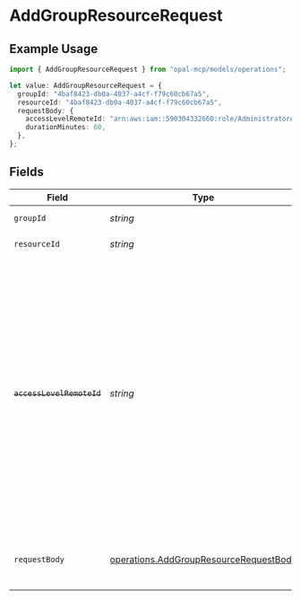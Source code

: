 # AddGroupResourceRequest

## Example Usage

```typescript
import { AddGroupResourceRequest } from "opal-mcp/models/operations";

let value: AddGroupResourceRequest = {
  groupId: "4baf8423-db0a-4037-a4cf-f79c60cb67a5",
  resourceId: "4baf8423-db0a-4037-a4cf-f79c60cb67a5",
  requestBody: {
    accessLevelRemoteId: "arn:aws:iam::590304332660:role/AdministratorAccess",
    durationMinutes: 60,
  },
};
```

## Fields

| Field                                                                                                                                                                                                                                                          | Type                                                                                                                                                                                                                                                           | Required                                                                                                                                                                                                                                                       | Description                                                                                                                                                                                                                                                    | Example                                                                                                                                                                                                                                                        |
| -------------------------------------------------------------------------------------------------------------------------------------------------------------------------------------------------------------------------------------------------------------- | -------------------------------------------------------------------------------------------------------------------------------------------------------------------------------------------------------------------------------------------------------------- | -------------------------------------------------------------------------------------------------------------------------------------------------------------------------------------------------------------------------------------------------------------- | -------------------------------------------------------------------------------------------------------------------------------------------------------------------------------------------------------------------------------------------------------------- | -------------------------------------------------------------------------------------------------------------------------------------------------------------------------------------------------------------------------------------------------------------- |
| `groupId`                                                                                                                                                                                                                                                      | *string*                                                                                                                                                                                                                                                       | :heavy_check_mark:                                                                                                                                                                                                                                             | The ID of the group.                                                                                                                                                                                                                                           | 4baf8423-db0a-4037-a4cf-f79c60cb67a5                                                                                                                                                                                                                           |
| `resourceId`                                                                                                                                                                                                                                                   | *string*                                                                                                                                                                                                                                                       | :heavy_check_mark:                                                                                                                                                                                                                                             | The ID of the resource.                                                                                                                                                                                                                                        | 4baf8423-db0a-4037-a4cf-f79c60cb67a5                                                                                                                                                                                                                           |
| ~~`accessLevelRemoteId`~~                                                                                                                                                                                                                                      | *string*                                                                                                                                                                                                                                                       | :heavy_minus_sign:                                                                                                                                                                                                                                             | : warning: ** DEPRECATED **: This will be removed in a future release, please migrate away from it as soon as possible.<br/><br/>The remote ID of the access level to grant to this user. If omitted, the default access level remote ID value (empty string) is used. | arn:aws:iam::590304332660:role/AdministratorAccess                                                                                                                                                                                                             |
| `requestBody`                                                                                                                                                                                                                                                  | [operations.AddGroupResourceRequestBody](../../models/operations/addgroupresourcerequestbody.md)                                                                                                                                                               | :heavy_minus_sign:                                                                                                                                                                                                                                             | N/A                                                                                                                                                                                                                                                            | {<br/>"access_level_remote_id": "arn:aws:iam::590304332660:role/AdministratorAccess",<br/>"duration_minutes": 60<br/>}                                                                                                                                         |